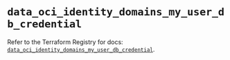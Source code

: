 # `data_oci_identity_domains_my_user_db_credential`

Refer to the Terraform Registry for docs: [`data_oci_identity_domains_my_user_db_credential`](https://registry.terraform.io/providers/oracle/oci/6.18.0/docs/data-sources/identity_domains_my_user_db_credential).
